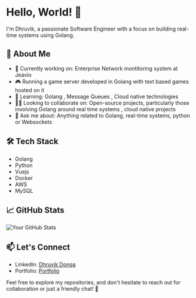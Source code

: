 # Hello, World! 👋

I'm Dhruvik, a passionate Software Engineer with a focus on building real-time systems using Golang.

## 🚀 About Me

- 🔧 Currently working on: Enterprise Network montitoring system at Jeavio
- 🎮 Running a game server developed in Golang with text based games hosted on it
- 🌱 Learning: Golang , Message Queues , Cloud native technologies
- 👯‍♂️ Looking to collaborate on: Open-source projects, particularly those involving Golang around real time systems , cloud native projects
- 💬 Ask me about: Anything related to Golang, real-time systems, python or Websockets

## 🛠️ Tech Stack

- Golang
- Python
- Vuejs
- Docker
- AWS
- MySQL

## 📈 GitHub Stats

![Your GitHub Stats](https://github-readme-stats.vercel.app/api?username=DhruvikDonga&show_icons=true&hide=prs,issues,contribs)

## 📫 Let's Connect

- LinkedIn: [Dhruvik Donga](https://www.linkedin.com/in/dhruvik-donga-9363a0172/)
- Portfolio: [Portfolio](https://dhruvikdonga.github.io/)

Feel free to explore my repositories, and don't hesitate to reach out for collaboration or just a friendly chat! 🌟

